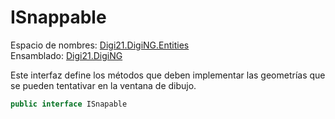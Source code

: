 # ISnappable

Espacio de nombres: [Digi21.DigiNG.Entities](./)  
Ensamblado: [Digi21.DigiNG](../)

Este interfaz define los métodos que deben implementar las geometrías que se pueden tentativar en la ventana de dibujo.

```csharp
public interface ISnapable
```

